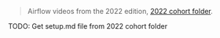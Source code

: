 > Airflow videos from the 2022 edition,
> [2022 cohort folder](../cohorts/2022/week_2_data_ingestion/).

TODO: Get setup.md file from 2022 cohort folder